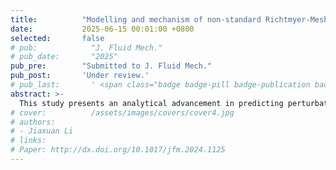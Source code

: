 ```yaml
---
title:          "Modelling and mechanism of non-standard Richtmyer-Meshkov instability"
date:           2025-06-15 00:01:00 +0800
selected:       false
# pub:            "J. Fluid Mech."
# pub_date:       "2025"
pub_pre:        "Submitted to J. Fluid Mech."
pub_post:       'Under review.'
# pub_last:       ' <span class="badge badge-pill badge-publication badge-success">Spotlight</span>'
abstract: >-
  This study presents an analytical advancement in predicting perturbation amplitude growth rates for non-standard Richtmyer-Meshkov instability (RMI) induced by rippled shock waves interacting with heavy-light interfaces.
# cover:          /assets/images/covers/cover4.jpg
# authors:
# - Jiaxuan Li
# links:
# Paper: http://dx.doi.org/10.1017/jfm.2024.1125
---
```

